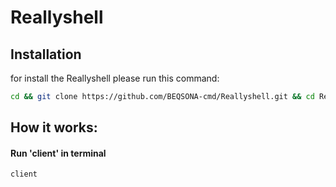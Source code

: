 # Reallyshell

## Installation

for install the Reallyshell please run this command:
```bash
cd && git clone https://github.com/BEQSONA-cmd/Reallyshell.git && cd Reallyshell && sh install.sh
```
## How it works: 
#### Run 'client' in terminal
```bash
client
```
